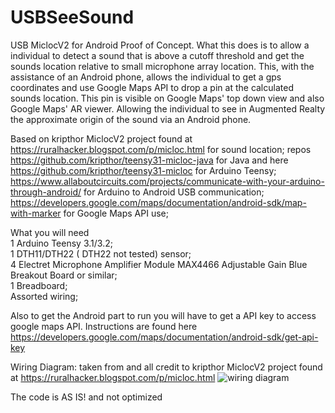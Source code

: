 # USBSeeSound
USB MiclocV2 for Android Proof of Concept. What this does is to allow a individual to detect a sound that is above a cutoff threshold and get the sounds
location relative to small microphone array location. This, with the assistance of an Android phone, allows the individual to get a gps coordinates and use Google Maps
API to drop a pin at the calculated sounds location. This pin is visible on Google Maps' top down view and also Google Maps' AR viewer. Allowing the individual to see in Augmented Realty the approximate origin of the sound via an Android phone. 

Based on kripthor MiclocV2 project found at https://ruralhacker.blogspot.com/p/micloc.html for sound location;
repos https://github.com/kripthor/teensy31-micloc-java for Java and here https://github.com/kripthor/teensy31-micloc for Arduino Teensy;
https://www.allaboutcircuits.com/projects/communicate-with-your-arduino-through-android/ for Arduino to Android USB communication;
https://developers.google.com/maps/documentation/android-sdk/map-with-marker for Google Maps API use;



What you will need<br /> 
1 Arduino Teensy 3.1/3.2;<br /> 
1 DTH11/DTH22 ( DTH22 not tested) sensor;<br /> 
4 Electret Microphone Amplifier Module MAX4466 Adjustable Gain Blue Breakout Board or similar;<br /> 
1 Breadboard;<br /> 
Assorted wiring;<br /> 

Also to get the Android part to run you will have to get a API key to access google maps API. Instructions are found here  
https://developers.google.com/maps/documentation/android-sdk/get-api-key

Wiring Diagram: taken from and all credit to kripthor MiclocV2 project found at https://ruralhacker.blogspot.com/p/micloc.html 
![wiring diagram](https://user-images.githubusercontent.com/97481499/149629940-39481cfd-9298-4d0b-94be-99061c1a6706.jpg)

The code is AS IS! and not optimized
